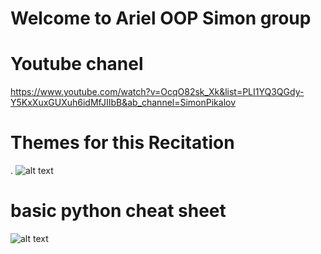 # Welcome to Ariel OOP Simon group

# Youtube chanel 
https://www.youtube.com/watch?v=OcqO82sk_Xk&list=PLI1YQ3QGdy-Y5KxXuxGUXuh6idMfJIIbB&ab_channel=SimonPikalov


# Themes for this Recitation  
.
![alt text](https://datawider.com/wp-content/uploads/2019/11/How-to-Learn-Python.jpg)

# basic python cheat sheet 

![alt text](https://storage.googleapis.com/molten/lava/2018/09/2f8a438e-beginners-python-cheat-sheet_pcc_all.jpg)

